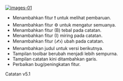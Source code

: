 [![images-01](https://raw.githubusercontent.com/FrogasQ/Catatan/main/images/20220215_192604.jpg)](
https://github.com/FrogasQ/Catatan/blob/main/changelogs/v5.1.md)

- Menambahkan fitur ❗ untuk melihat pembaruan.
- Menambahkan fitur ⚙ untuk mengatur semuanya.
- Menambahkan fitur (B) tebal pada catatan.
- Menambahkan fitur (I) miring pada catatan.
- Menambahkan fitur (✍) ubah pada catatan.
- Menambahkan judul untuk versi berikutnya.
- Tampilan toolbar berubah menjadi lebih sempurna.
- Tampilan catatan kini ditambahkan garis.
- Perbaikan bug/peningkatan fitur.

Catatan v5.1
